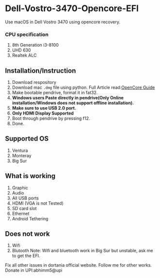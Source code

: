 # Dell-Vostro-3470-Opencore-EFI
Use macOS in Dell Vostro 3470 using opencore recovery.
### CPU specification
1. 8th Generation i3-8100
2. UHD 630
3. Realtek ALC

## Installation/Instruction
1. Download respository
2. Download mac `.dmg` file using python. Full Article read:[OpenCore Guide](https://dortania.github.io/OpenCore-Install-Guide/installer-guide/)
3. Make bootable pendrive, format it in fat32.
5. **Windows users Paste directly in pendrive(Only Online installation/Windows does not support offline installation).**
6. **Make sure to use USB 2.0 port.**
7. **Only HDMI Display Supported**
8. Boot through pendrive by pressing f12.
9. Done. 
   
## Supported OS
1. Ventura
2. Monteray
3. Big Sur

## What is working
1. Graphic 
2. Audio
3. All USB ports
4. HDMI (VGA is not Tested)
5. SD card slot
6. Ethernet
7. Android Tethering

## Does not work
1. Wifi 
2. Blutooth
Note: Wifi and bluetooth work in Big Sur but unstable, ask me to get the EFI.



Fix all other issues in dortania official website.
Follow me for other works.
Donate in UPI:abhimm5@upi
   

